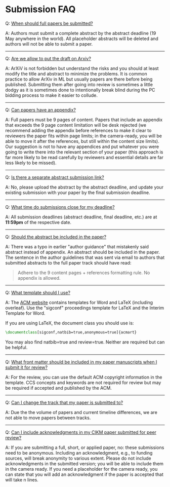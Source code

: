 # Submission FAQ

Q: <a href="#faq-0" id="faq-0" class="anchor">When should full papers be submitted?</a>

A: Authors must submit a complete abstract by the abstract deadline (19 May anywhere in the world). All placeholder abstracts will be deleted and authors will not be able to submit a paper.

---

Q: <a href="#faq-1" id="faq-1" class="anchor">Are we allow to put the draft on Arxiv?</a>

A: ArXiV is not forbidden but understand the risks and you should at least modify the title and abstract to minimize the problems. It is common practice to allow ArXiv in ML but usually papers are there before being published. Submitting them after going into review is sometimes a little dodgy as it is sometimes done to intentionally break blind during the PC bidding process to make it easier to collude.

---

Q: <a href="#faq-2" id="faq-2" class="anchor">Can papers have an appendix?</a>

A:  Full papers must be 9 pages of content. Papers that include an appendix that exceeds the 9 page content limitation will be desk rejected (we recommend adding the appendix before references to make it clear to reviewers the paper fits within page limits; in the camera-ready, you will be able to move it after the references, but still within the content size limits). Our suggestion is not to have any appendices and put whatever you were going to write there into the relevant section of your paper (this approach is far more likely to be read carefully by reviewers and essential details are far less likely to be missed).

---

Q: <a href="#faq-3" id="faq-3" class="anchor">Is there a separate abstract submission link?</a>

A: No, please upload the abstract by the abstract deadline, and update your existing submission with your paper by the final submission deadline.

---

Q: <a href="#faq-4" id="faq-4" class="anchor">What time do submissions close for my deadline?</a>

A: All submission deadlines (abstract deadline, final deadline, etc.) are at **11:59pm** of the respective date.

---

Q: <a href="#faq-5" id="faq-5" class="anchor">Should the abstract be included in the paper?</a>

A: There was a typo in earlier "author guidance" that mistakenly said abstract instead of appendix. An abstract should be included in the paper.
The sentence in the author guidelines that was sent via email to authors that submitted abstracts to the full paper track should have read:

> Adhere to the 9 content pages + references formatting rule. No appendix is allowed.

---

Q: <a href="#faq-6" id="faq-6" class="anchor">What template should I use?</a>

A: The [ACM website](https://www.acm.org/publications/proceedings-template) contains templates for Word and LaTeX (including overleaf). Use the "sigconf" proceedings template for LaTeX and the Interim Template for Word.

If you are using LaTeX, the document class you should use is:
 
```tex
\documentclass[sigconf,natbib=true,anonymous=true]{acmart}
```

You may also find natbib=true and review=true. Neither are required but can be helpful.

---

Q: <a href="#faq-7" id="faq-7" class="anchor">What front matter should be included in my paper manuscripts when I submit it for review?</a>

A: For the review, you can use the default ACM copyright information in the template. CCS concepts and keywords are not required for review but may be required if accepted and published by the ACM.

---

Q: <a href="#faq-8" id="faq-8" class="anchor">Can I change the track that my paper is submitted to?</a>

A: Due the the volume of papers and current timeline differences, we are not able to move papers between tracks.

---

Q: <a href="#faq-9" id="faq-9" class="anchor">Can I include acknowledgments in my CIKM paper submitted for peer review?</a>

A: If you are submitting a full, short, or applied paper, no: these submissions need to be anonymous. Including an acknowledgment, e.g., to funding sources, will break anonymity to various extent. Please do not include acknowledgments in the submitted version; you will be able to include them in the camera ready. If you need a placeholder for the camera ready, you can state that you will add an acknowledgment if the paper is accepted that will take n lines.








